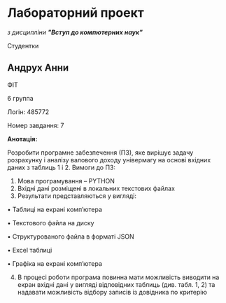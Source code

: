  # Лабораторний проект

*з дисципліни* ***"Вступ до компютерних наук"***

Студентки

## **Андрух Анни**

ФІТ

6 группа

Логін: 485772

Номер завдання: 7

**Анотація:**

 Розробити програмне забезпечення (ПЗ), яке вирішує задачу розрахунку і аналізу валового доходу
універмагу на основі вхідних даних з таблиць 1 і 2.
Вимоги до ПЗ:
 1. Мова програмування – PYTHON
 2. Вхідні дані розміщені в локальних текстових файлах
 3. Результати представляються у вигляді:
   
   • Таблиці на екрані комп’ютера
   
   • Текстового файла на диску
   
   • Структурованого файла в форматі JSON
   
   • Excel таблиці
   
   • Графіка на екрані комп’ютера
 
 4. В процесі роботи програма повинна мати можливість виводити на екран вхідні дані у вигляді
відповідних таблиць (див. табл. 1, 2) та надавати можливість відбору записів із довідника по
критерію

